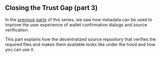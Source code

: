 ## Closing the Trust Gap (part 3)

In the [previous](../part1) [parts](../part2) of this series,
we saw how metadata can be used to improve the user
experience of wallet confirmation dialogs and
source verification.

This part explains how the decentralized source repository
that verifies the required files and makes them available
looks like under the hood and how you can use it.
